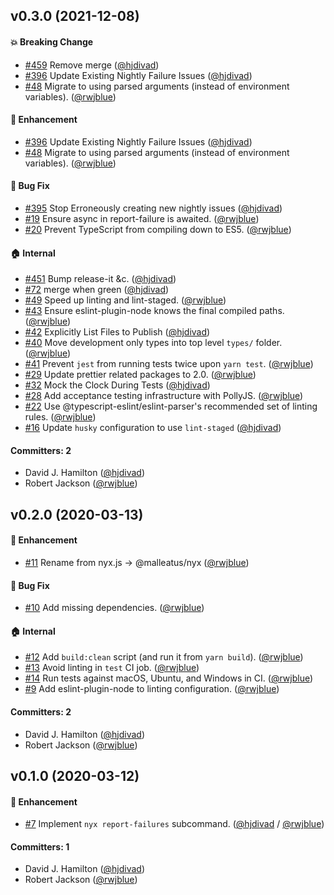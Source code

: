 
## v0.3.0 (2021-12-08)

#### :boom: Breaking Change
* [#459](https://github.com/malleatus/nyx/pull/459) Remove merge ([@hjdivad](https://github.com/hjdivad))
* [#396](https://github.com/malleatus/nyx/pull/396) Update Existing Nightly Failure Issues ([@hjdivad](https://github.com/hjdivad))
* [#48](https://github.com/malleatus/nyx/pull/48) Migrate to using parsed arguments (instead of environment variables). ([@rwjblue](https://github.com/rwjblue))

#### :rocket: Enhancement
* [#396](https://github.com/malleatus/nyx/pull/396) Update Existing Nightly Failure Issues ([@hjdivad](https://github.com/hjdivad))
* [#48](https://github.com/malleatus/nyx/pull/48) Migrate to using parsed arguments (instead of environment variables). ([@rwjblue](https://github.com/rwjblue))

#### :bug: Bug Fix
* [#395](https://github.com/malleatus/nyx/pull/395) Stop Erroneously creating new nightly issues ([@hjdivad](https://github.com/hjdivad))
* [#19](https://github.com/malleatus/nyx/pull/19) Ensure async in report-failure is awaited. ([@rwjblue](https://github.com/rwjblue))
* [#20](https://github.com/malleatus/nyx/pull/20) Prevent TypeScript from compiling down to ES5. ([@rwjblue](https://github.com/rwjblue))

#### :house: Internal
* [#451](https://github.com/malleatus/nyx/pull/451) Bump release-it &c. ([@hjdivad](https://github.com/hjdivad))
* [#72](https://github.com/malleatus/nyx/pull/72) merge when green ([@hjdivad](https://github.com/hjdivad))
* [#49](https://github.com/malleatus/nyx/pull/49) Speed up linting and lint-staged. ([@rwjblue](https://github.com/rwjblue))
* [#43](https://github.com/malleatus/nyx/pull/43) Ensure eslint-plugin-node knows the final compiled paths. ([@rwjblue](https://github.com/rwjblue))
* [#42](https://github.com/malleatus/nyx/pull/42) Explicitly List Files to Publish ([@hjdivad](https://github.com/hjdivad))
* [#40](https://github.com/malleatus/nyx/pull/40) Move development only types into top level `types/` folder. ([@rwjblue](https://github.com/rwjblue))
* [#41](https://github.com/malleatus/nyx/pull/41) Prevent `jest` from running tests twice upon `yarn test`. ([@rwjblue](https://github.com/rwjblue))
* [#29](https://github.com/malleatus/nyx/pull/29) Update prettier related packages to 2.0. ([@rwjblue](https://github.com/rwjblue))
* [#32](https://github.com/malleatus/nyx/pull/32) Mock the Clock During Tests ([@hjdivad](https://github.com/hjdivad))
* [#28](https://github.com/malleatus/nyx/pull/28) Add acceptance testing infrastructure with PollyJS. ([@rwjblue](https://github.com/rwjblue))
* [#22](https://github.com/malleatus/nyx/pull/22) Use @typescript-eslint/eslint-parser's recommended set of linting rules. ([@rwjblue](https://github.com/rwjblue))
* [#16](https://github.com/malleatus/nyx/pull/16) Update `husky` configuration to use `lint-staged` ([@hjdivad](https://github.com/hjdivad))

#### Committers: 2
- David J. Hamilton ([@hjdivad](https://github.com/hjdivad))
- Robert Jackson ([@rwjblue](https://github.com/rwjblue))

## v0.2.0 (2020-03-13)

#### :rocket: Enhancement
* [#11](https://github.com/malleatus/nyx/pull/11) Rename from nyx.js -> @malleatus/nyx ([@rwjblue](https://github.com/rwjblue))

#### :bug: Bug Fix
* [#10](https://github.com/malleatus/nyx/pull/10) Add missing dependencies. ([@rwjblue](https://github.com/rwjblue))

#### :house: Internal
* [#12](https://github.com/malleatus/nyx/pull/12) Add `build:clean` script (and run it from `yarn build`). ([@rwjblue](https://github.com/rwjblue))
* [#13](https://github.com/malleatus/nyx/pull/13) Avoid linting in `test` CI job. ([@rwjblue](https://github.com/rwjblue))
* [#14](https://github.com/malleatus/nyx/pull/14) Run tests against macOS, Ubuntu, and Windows in CI. ([@rwjblue](https://github.com/rwjblue))
* [#9](https://github.com/malleatus/nyx/pull/9) Add eslint-plugin-node to linting configuration. ([@rwjblue](https://github.com/rwjblue))

#### Committers: 2
- David J. Hamilton ([@hjdivad](https://github.com/hjdivad))
- Robert Jackson ([@rwjblue](https://github.com/rwjblue))


## v0.1.0 (2020-03-12)

#### :rocket: Enhancement
* [#7](https://github.com/hjdivad/nyx.js/pull/7) Implement `nyx report-failures` subcommand. ([@hjdivad](https://github.com/hjdivad) / [@rwjblue](https://github.com/rwjblue))

#### Committers: 1
- David J. Hamilton ([@hjdivad](https://github.com/hjdivad))
- Robert Jackson ([@rwjblue](https://github.com/rwjblue))


